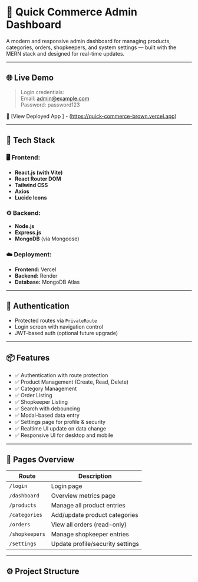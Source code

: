 # 🛒 Quick Commerce Admin Dashboard

A modern and responsive admin dashboard for managing products, categories, orders, shopkeepers, and system settings — built with the MERN stack and designed for real-time updates.

---

## 🌐 Live Demo

> Login credentials:  
> Email: admin@example.com  
> Password: password123

🔗 [View Deployed App ] - (https://quick-commerce-brown.vercel.app)



---


## 🧰 Tech Stack

### 🖥️ Frontend:
- **React.js (with Vite)**
- **React Router DOM**
- **Tailwind CSS**
- **Axios**
- **Lucide Icons**

### ⚙️ Backend:
- **Node.js**
- **Express.js**
- **MongoDB** (via Mongoose)

### ☁️ Deployment:
- **Frontend:** Vercel
- **Backend:** Render
- **Database:** MongoDB Atlas

---

## 🔐 Authentication

- Protected routes via `PrivateRoute`
- Login screen with navigation control
- JWT-based auth (optional future upgrade)

---

## 📦 Features

- ✅ Authentication with route protection
- ✅ Product Management (Create, Read, Delete)
- ✅ Category Management
- ✅ Order Listing
- ✅ Shopkeeper Listing
- ✅ Search with debouncing
- ✅ Modal-based data entry
- ✅ Settings page for profile & security
- ✅ Realtime UI update on data change
- ✅ Responsive UI for desktop and mobile

---

## 🧪 Pages Overview

| Route             | Description                        |
|------------------|------------------------------------|
| `/login`          | Login page                         |
| `/dashboard`      | Overview metrics page              |
| `/products`       | Manage all product entries         |
| `/categories`     | Add/update product categories      |
| `/orders`         | View all orders (read-only)        |
| `/shopkeepers`    | Manage shopkeeper entries          |
| `/settings`       | Update profile/security settings   |

---

## ⚙️ Project Structure

